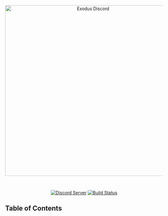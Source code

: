 <div align="center">
  <br />
  <p>
    <a href="exodus-main.herokuapp.com"><img src="https://github.com/uhKevinMC/Exodus/blob/master/exodus-logo-main.png" width="546" alt="Exodus Discord" /></a>
  </p>
  <br />
  <p>
    <a href="https://discord.gg/m4CWkTp"><img src="https://discordapp.com/api/guilds/449718669480558593/embed.png" alt="Discord Server" /></a>
    <a href="https://github.com/uhKevinMC/ExodusDiscord/actions"><img src="https://github.com/uhKevinMC/ExodusDiscord/workflows/Build%20Check/badge.svg" alt="Build Status" /></a>
  </p>
</div>

## Table of Contents
